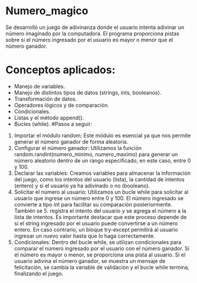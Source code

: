 # Numero_magico
Se desarrolló un juego de adivinanza donde el usuario intenta adivinar un número imaginado por la computadora. El programa proporciona pistas sobre si el número ingresado por el usuario es mayor o menor que el número ganador.

# Conceptos aplicados:
- Manejo de variables.
- Manejo de distintos tipos de datos (strings, ints, booleanos).
- Transformación de datos.
- Operadores lógicos y de comparación.
- Condicionales.
- Listas y el método append().
- Bucles (while).
#Pasos a seguir:
1. Importar el módulo random: Este módulo es esencial ya que nos permite generar el número ganador de forma aleatoria.
2. Configurar el número ganador: Utilizamos la función random.randint(numero_minimo, numero_maximo) para generar un número aleatorio dentro de un rango especificado, en este caso, entre 0 y 100.
3. Declarar las variables: Creamos variables para almacenar la información del juego, como los intentos del usuario (lista), la cantidad de intentos (entero) y si el usuario ya ha adivinado o no (booleano).
4. Solicitar el número al usuario: Utilizamos un bucle while para solicitar al usuario que ingrese un número entre 0 y 100. El número ingresado se convierte a tipo int para facilitar su comparación posteriormente. También se 5. registra el intento del usuario y se agrega el número a la lista de intentos. Es importante destacar que este proceso depende de si el string ingresado por el usuario puede convertirse a un número entero. En caso contrario, un bloque try-except permitirá al usuario ingresar un nuevo valor hasta que lo haga correctamente.
6. Condicionales: Dentro del bucle while, se utilizan condicionales para comparar el número ingresado por el usuario con el número ganador. Si el número es mayor o menor, se proporciona una pista al usuario. Si el usuario adivina el número ganador, se muestra un mensaje de felicitación, se cambia la variable de validación y el bucle while termina, finalizando el juego.
